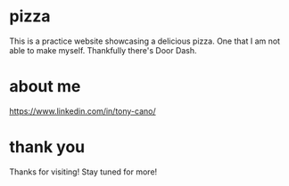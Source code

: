 # pizza

This is a practice website showcasing a delicious pizza. One that I am not able to make myself. Thankfully there's Door Dash.

# about me

https://www.linkedin.com/in/tony-cano/

# thank you

Thanks for visiting! Stay tuned for more!
